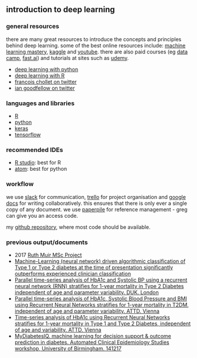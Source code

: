 ## introduction to deep learning
### general resources
there are many great resources to introduce the concepts and principles behind deep learning.
some of the best online resources include: [machine learning mastery](https://machinelearningmastery.com/), [kaggle](https://www.kaggle.com/) and [youtube](https://www.youtube.com/results?search_query=deep+learning+tutorial+). there are also paid courses (eg [data camp](https://www.datacamp.com/), [fast.ai](http://www.fast.ai/)) and tutorials at sites such as [udemy](https://www.udemy.com/).

- [deep learning with python](https://www.manning.com/books/deep-learning-with-python)
- [deep learning with R](https://www.manning.com/books/deep-learning-with-r)
- [francois chollet on twitter](https://twitter.com/fchollet)
- [ian goodfellow on twitter](https://twitter.com/goodfellow_ian)

### languages and libraries
- [R](https://www.r-project.org/)
- [python](https://www.python.org/)
- [keras](https://keras.io/)
- [tensorflow](https://www.tensorflow.org/)

### recommended IDEs
- [R studio](https://www.rstudio.com/): best for R
- [atom](https://atom.io/): best for python

### workflow
we use [slack](https://diabetesresearch.slack.com/messages/) for communication, [trello](https://trello.com) for project organisation and [google docs](https://www.google.com/docs/about/) for writing collaboratively. this ensures that there is only ever a single copy of any document. we use [paperpile](https://paperpile.com/app) for reference management - greg can give you an access code.

my [github repository](https://github.com/csainsbury), where most code should be available.

### previous output/documents
- 2017 [Ruth Muir MSc Project](./glucose_ai_presentation_files/MLdiagnosis_project.pdf)
- [Machine-Learning (neural network) driven algorithmic classification of Type 1 or Type 2 diabetes at the time of presentation significantly outperforms experienced clinician classification](./glucose_ai_presentation_files/DUK_poster_2.pdf)
- [Parallel time-series analysis of HbA1c and Systolic BP using a recurrent neural network (RNN) stratifies for 1-year mortality in Type 2 Diabetes independent of age and parameter variability. DUK. London](./glucose_ai_presentation_files/DUK_poster_1.pdf)
- [Parallel time-series analysis of HbA1c, Systolic Blood Pressure and BMI using Recurrent Neural Networks stratifies for 1-year mortality in T2DM, independent of age and parameter variability. ATTD. Vienna](./glucose_ai_presentation_files/ATTD_poster_1.pdf)
- [Time-series analysis of HbA1c using Recurrent Neural Networks stratifies for 1-year mortality in Type 1 and Type 2 Diabetes, independent of age and variability. ATTD. Vienna](./glucose_ai_presentation_files/ATTD_poster_1.pdf)
- [MyDiabetesIQ. machine learning for decision support & outcome prediction in diabetes. Automated Clinical Epidemiology Studies workshop, University of Birmingham. 141217](./glucose_ai_presentation_files/MyDiabetesIQ_birmingham_dec17.pdf)
